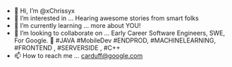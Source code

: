 - 👋 Hi, I’m @xChrissyx
- 👀 I’m interested in ... Hearing awesome stories from smart folks 
- 🌱 I’m currently learning ... more about YOU! 
- 💞️ I’m looking to collaborate on ... Early Career Software Engineers, SWE, For Google. 🖤 #JAVA #MobileDev #ENDPROD, #MACHINELEARNING, #FRONTEND , #SERVERSIDE , #C++
- 📫 How to reach me ... carduff@google.com

<!---
xChrissyx/xChrissyx is a ✨ special ✨ repository because its `README.md` (this file) appears on your GitHub profile.
You can click the Preview link to take a look at your changes.
--->
